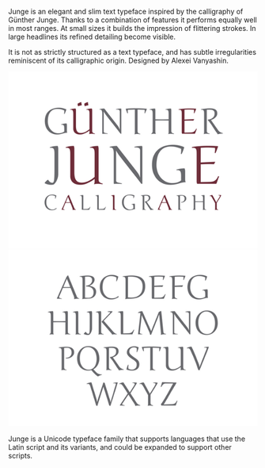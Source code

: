 Junge is an elegant and slim text typeface inspired by 
the calligraphy of Günther Junge. Thanks to a combination 
of features it performs equally well in most ranges.
At small sizes it builds the impression of flittering strokes. 
In large headlines its refined detailing become visible.

It is not as strictly structured as a text typeface,
and has subtle irregularities reminiscent of its calligraphic origin.
Designed by Alexei Vanyashin.

![Junge Font](src/sample.gif)
![Junge Font](src/sample2.gif)

Junge is a Unicode typeface family that supports 
languages that use the Latin script and its variants, and 
could be expanded to support other scripts.
